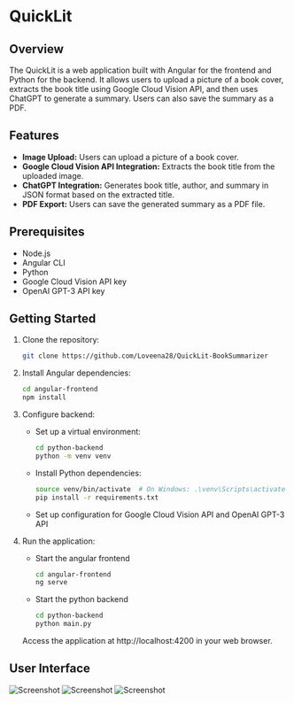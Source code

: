 # QuickLit

## Overview

The QuickLit is a web application built with Angular for the frontend and Python for the backend. It allows users to upload a picture of a book cover, extracts the book title using Google Cloud Vision API, and then uses ChatGPT to generate a summary. Users can also save the summary as a PDF.

## Features

- **Image Upload:** Users can upload a picture of a book cover.
- **Google Cloud Vision API Integration:** Extracts the book title from the uploaded image.
- **ChatGPT Integration:** Generates book title, author, and summary in JSON format based on the extracted title.
- **PDF Export:** Users can save the generated summary as a PDF file.

## Prerequisites

- Node.js
- Angular CLI
- Python
- Google Cloud Vision API key
- OpenAI GPT-3 API key

## Getting Started

1. Clone the repository:

   ```bash
   git clone https://github.com/Loveena28/QuickLit-BookSummarizer
2. Install Angular dependencies:
    
    ```bash
    cd angular-frontend
    npm install
3. Configure backend:
    - Set up a virtual environment:
        ```bash
        cd python-backend
        python -m venv venv
        ```
    - Install Python dependencies:
        ```bash
        source venv/bin/activate  # On Windows: .\venv\Scripts\activate
        pip install -r requirements.txt
        ```
    - Set up configuration for Google Cloud Vision API and OpenAI GPT-3 API
4. Run the application:
    - Start the angular frontend
        ```bash
        cd angular-frontend
        ng serve
        ```
    - Start the python backend
        ```bash
        cd python-backend
        python main.py
        ```
    Access the application at http://localhost:4200 in your web browser.

## User Interface

![Screenshot](snapshots/home.png)
![Screenshot](snapshots/summary.png)
![Screenshot](snapshots/export.png)

